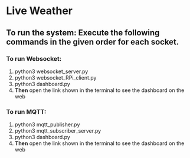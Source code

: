 # Live Weather
## To run the system: Execute the following commands in the given order for each socket.
### To run Websocket:
1. python3 websocket_server.py
2. python3 websocket_RPi_client.py
3. python3 dashboard.py
4. **Then** open the link shown in the terminal to see the dashboard on the web
### To run MQTT:
1. python3 mqtt_publisher.py
2. python3 mqtt_subscriber_server.py
3. python3 dashboard.py
4. **Then** open the link shown in the terminal to see the dashboard on the web
